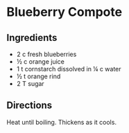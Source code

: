 # Blueberry Compote

## Ingredients
* 2 c fresh blueberries
* ½ c orange juice
* 1 t cornstarch dissolved in ¼ c water
* ½ t orange rind
* 2 T sugar

## Directions
Heat until boiling. Thickens as it cools.
